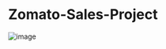 # Zomato-Sales-Project

![image](https://github.com/user-attachments/assets/1c79dc15-9ded-41aa-9556-1b14b3599dd6)
